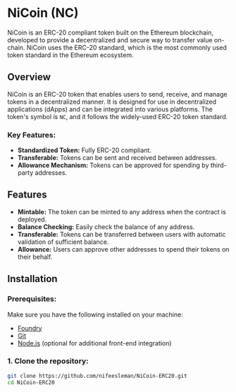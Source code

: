# NiCoin (NC)

NiCoin is an ERC-20 compliant token built on the Ethereum blockchain, developed to provide a decentralized and secure way to transfer value on-chain. NiCoin uses the ERC-20 standard, which is the most commonly used token standard in the Ethereum ecosystem.



## Overview

NiCoin is an ERC-20 token that enables users to send, receive, and manage tokens in a decentralized manner. It is designed for use in decentralized applications (dApps) and can be integrated into various platforms. The token's symbol is `NC`, and it follows the widely-used ERC-20 token standard.

### Key Features:
- **Standardized Token:** Fully ERC-20 compliant.
- **Transferable:** Tokens can be sent and received between addresses.
- **Allowance Mechanism:** Tokens can be approved for spending by third-party addresses.

## Features

- **Mintable:** The token can be minted to any address when the contract is deployed.
- **Balance Checking:** Easily check the balance of any address.
- **Transferable:** Tokens can be transferred between users with automatic validation of sufficient balance.
- **Allowance:** Users can approve other addresses to spend their tokens on their behalf.

## Installation

### Prerequisites:
Make sure you have the following installed on your machine:
- [Foundry](https://getfoundry.sh/)
- [Git](https://git-scm.com/)
- [Node.js](https://nodejs.org/) (optional for additional front-end integration)

### 1. Clone the repository:
```bash
git clone https://github.com/nifeesleman/NiCoin-ERC20.git
cd NiCoin-ERC20

